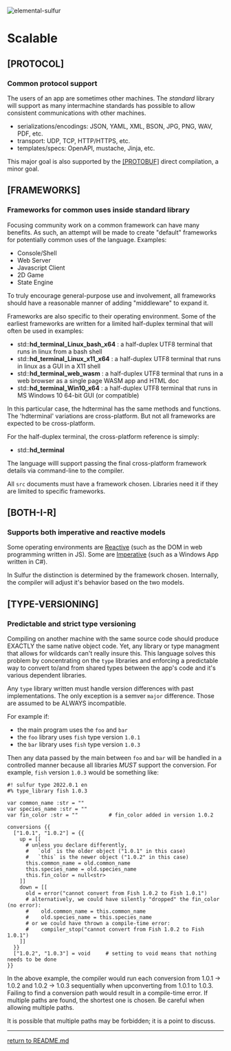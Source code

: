 ![elemental-sulfur](https://upload.wikimedia.org/wikipedia/commons/thumb/8/88/Sulfur_-_El_Desierto_mine%2C_San_Pablo_de_Napa%2C_Daniel_Campos_Province%2C_Potos%C3%AD%2C_Bolivia.jpg/220px-Sulfur_-_El_Desierto_mine%2C_San_Pablo_de_Napa%2C_Daniel_Campos_Province%2C_Potos%C3%AD%2C_Bolivia.jpg "Elemental Sulfer as seen on Wikipedia. Credit: Iifar")

# Scalable

## [PROTOCOL]
### Common protocol support

The users of an app are sometimes other machines. The *standard* library will support as many intermachine standards has possible to allow consistent communications with other machines.

* serializations/encodings: JSON, YAML, XML, BSON, JPG, PNG, WAV, PDF, etc.
* transport: UDP, TCP, HTTP/HTTPS, etc.
* templates/specs: OpenAPI, mustache, Jinja, etc.

This major goal is also supported by the [[PROTOBUF]](minor-goals.md#protobuf) direct compilation, a minor goal.

## [FRAMEWORKS]
### Frameworks for common uses inside standard library

Focusing community work on a common framework can have many benefits. As such, an attempt will be made to create "default" frameworks for potentially common uses of the language. Examples:

* Console/Shell
* Web Server
* Javascript Client
* 2D Game
* State Engine

To truly encourage general-purpose use and involvement, all frameworks should have a reasonable manner of adding "middleware" to expand it.

Frameworks are also specific to their operating environment. Some of the earliest frameworks are written for a limited half-duplex terminal that will often be used in examples:

* std::**hd_terminal_Linux_bash_x64** : a half-duplex UTF8 terminal that runs in linux from a bash shell
* std::**hd_terminal_Linux_x11_x64** : a half-duplex UTF8 terminal that runs in linux as a GUI in a X11 shell
* std::**hd_terminal_web_wasm** : a half-duplex UTF8 terminal that runs in a web browser as a single page WASM app and HTML doc
* std::**hd_terminal_Win10_x64** : a half-duplex UTF8 terminal that runs in MS Windows 10 64-bit GUI (or compatible)

In this particular case, the hdterminal has the same methods and functions. The 'hdterminal' variations are cross-platform. But not all frameworks are expected to be cross-platform.

For the half-duplex terminal, the cross-platform reference is simply:

* std::**hd_terminal**

The language willl support passing the final cross-platform framework details via command-line to the compiler.

All `src` documents must have a framework chosen. Libraries need it if they are limited to specific frameworks.

## [BOTH-I-R]
### Supports both imperative and reactive models

Some operating environments are [Reactive](https://en.wikipedia.org/wiki/Reactive_programming) (such as the DOM in web programming written in JS). Some are [Imperative](https://en.wikipedia.org/wiki/Imperative_programming) (such as a Windows App written in C#).

In Sulfur the distinction is determined by the framework chosen. Internally, the compiler will adjust it's behavior based on the two models.

## [TYPE-VERSIONING]
### Predictable and strict type versioning

Compiling on another machine with the same source code should produce EXACTLY the same native object code. Yet, any library or type managment that allows for wildcards can't really insure this. This language solves this problem by concentrating on the `type` libraries and enforcing a predictable way to convert to/and from shared types between the app's code and it's various dependent libraries.

Any `type` library written must handle version differences with past implementations. The only exception is a semver `major` difference. Those are assumed to be ALWAYS incompatible.

For example if:

* the main program uses the `foo` and `bar`
* the `foo` library uses `fish` type version `1.0.1`
* the `bar` library uses `fish` type version `1.0.3`

Then any data passed by the main between `foo` and `bar` will be handled in a controlled manner because all libraries *MUST* support the conversion. For example, `fish` version `1.0.3` would be something like:

```sulfur
#! sulfur type 2022.0.1 en
#% type_library fish 1.0.3

var common_name :str = ""
var species_name :str = ""
var fin_color :str = ""          # fin_color added in version 1.0.2

conversions {{
  ["1.0.1", "1.0.2"] = {{
    up = [[
      # unless you declare differently,
      #   `old` is the older object ("1.0.1" in this case)
      #   `this` is the newer object ("1.0.2" in this case)
      this.common_name = old.common_name
      this.species_name = old.species_name
      this.fin_color = null<str>
    ]]
    down = [[
      old = error("cannot convert from Fish 1.0.2 to Fish 1.0.1")
      # alternatively, we could have silently "dropped" the fin_color (no error):
      #    old.common_name = this.common_name
      #    old.species_name = this.species_name
      # or we could have thrown a compile-time error:
      #    compiler_stop("cannot convert from Fish 1.0.2 to Fish 1.0.1")
    ]]
  }}
  ["1.0.2", "1.0.3"] = void     # setting to void means that nothing needs to be done
}}
```

In the above example, the compiler would run each conversion from 1.0.1 -> 1.0.2 and 1.0.2 -> 1.0.3 sequentially when upconverting from 1.0.1 to 1.0.3. Failing to find a conversion path would result in a compile-time error. If multiple paths are found, the shortest one is chosen. Be careful when allowing multiple paths.

It is possible that multiple paths may be forbidden; it is a point to discuss.

----

[return to README.md](README.md)
